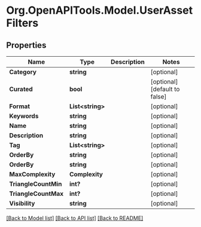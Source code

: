# Org.OpenAPITools.Model.UserAssetFilters

## Properties

Name | Type | Description | Notes
------------ | ------------- | ------------- | -------------
**Category** | **string** |  | [optional] 
**Curated** | **bool** |  | [optional] [default to false]
**Format** | **List&lt;string&gt;** |  | [optional] 
**Keywords** | **string** |  | [optional] 
**Name** | **string** |  | [optional] 
**Description** | **string** |  | [optional] 
**Tag** | **List&lt;string&gt;** |  | [optional] 
**OrderBy** | **string** |  | [optional] 
**OrderBy** | **string** |  | [optional] 
**MaxComplexity** | **Complexity** |  | [optional] 
**TriangleCountMin** | **int?** |  | [optional] 
**TriangleCountMax** | **int?** |  | [optional] 
**Visibility** | **string** |  | [optional] 

[[Back to Model list]](../README.md#documentation-for-models) [[Back to API list]](../README.md#documentation-for-api-endpoints) [[Back to README]](../README.md)

